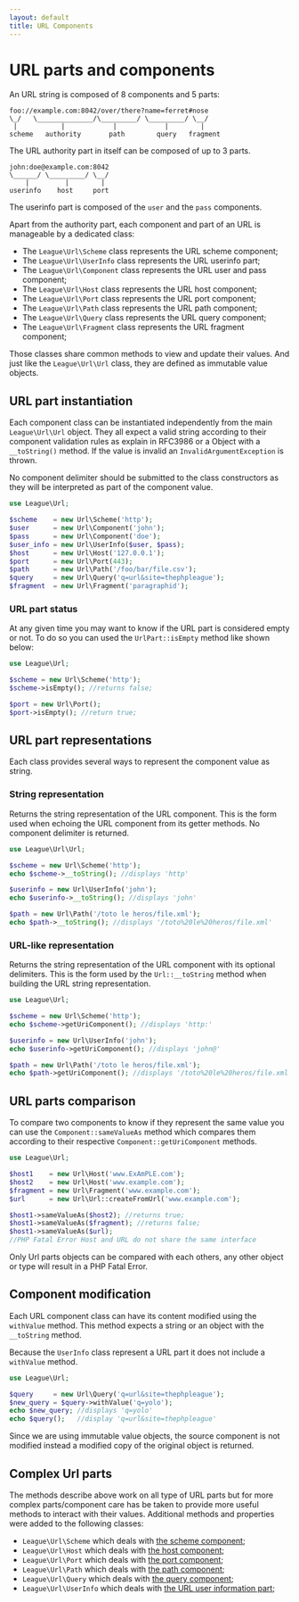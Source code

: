 ```yaml
---
layout: default
title: URL Components
---
```


# URL parts and components

An URL string is composed of 8 components and 5 parts:

~~~
foo://example.com:8042/over/there?name=ferret#nose
\_/   \______________/\_________/ \_________/ \__/
 |           |            |            |        |
scheme   authority       path        query   fragment
~~~

The URL authority part in itself can be composed of up to 3 parts.

~~~
john:doe@example.com:8042
\______/ \_________/ \__/
    |         |        |
userinfo    host     port
~~~

The userinfo part is composed of the `user` and the `pass` components.

Apart from the authority part, each component and part of an URL is manageable by a dedicated class:

- The `League\Url\Scheme` class represents the URL scheme component;
- The `League\Url\UserInfo` class represents the URL userinfo part;
- The `League\Url\Component` class represents the URL user and pass component;
- The `League\Url\Host` class represents the URL host component;
- The `League\Url\Port` class represents the URL port component;
- The `League\Url\Path` class represents the URL path component;
- The `League\Url\Query` class represents the URL query component;
- The `League\Url\Fragment` class represents the URL fragment component;

Those classes share common methods to view and update their values. And just like the `League\Url\Url` class, they are defined as immutable value objects.

## URL part instantiation

Each component class can be instantiated independently from the main `League\Url\Url` object. They all expect a valid string according to their component validation rules as explain in RFC3986 or a Object with a `__toString()` method. If the value is invalid an `InvalidArgumentException` is thrown.

<p class="message-warning">No component delimiter should be submitted to the class constructors as they will be interpreted as part of the component value.</p>

~~~php
use League\Url;

$scheme    = new Url\Scheme('http');
$user      = new Url\Component('john');
$pass      = new Url\Component('doe');
$user_info = new Url\UserInfo($user, $pass);
$host      = new Url\Host('127.0.0.1');
$port      = new Url\Port(443);
$path      = new Url\Path('/foo/bar/file.csv');
$query     = new Url\Query('q=url&site=thephpleague');
$fragment  = new Url\Fragment('paragraphid');
~~~

### URL part status

At any given time you may want to know if the URL part is considered empty or not. To do so you can used the `UrlPart::isEmpty` method like shown below:

~~~php
use League\Url;

$scheme = new Url\Scheme('http');
$scheme->isEmpty(); //returns false;

$port = new Url\Port();
$port->isEmpty(); //return true;
~~~

## URL part representations

Each class provides several ways to represent the component value as string.

### String representation

Returns the string representation of the URL component. This is the form used when echoing the URL component from its getter methods. No component delimiter is returned.

~~~php
use League\Url\Url;

$scheme = new Url\Scheme('http');
echo $scheme->__toString(); //displays 'http'

$userinfo = new Url\UserInfo('john');
echo $userinfo->__toString(); //displays 'john'

$path = new Url\Path('/toto le heros/file.xml');
echo $path->__toString(); //displays '/toto%20le%20heros/file.xml'
~~~

### URL-like representation

Returns the string representation of the URL component with its optional delimiters. This is the form used by the `Url::__toString` method when building the URL string representation.

~~~php
use League\Url;

$scheme = new Url\Scheme('http');
echo $scheme->getUriComponent(); //displays 'http:'

$userinfo = new Url\UserInfo('john');
echo $userinfo->getUriComponent(); //displays 'john@'

$path = new Url\Path('/toto le heros/file.xml');
echo $path->getUriComponent(); //displays '/toto%20le%20heros/file.xml'
~~~

## URL parts comparison

To compare two components to know if they represent the same value you can use the `Component::sameValueAs` method which compares them according to their respective `Component::getUriComponent` methods.

~~~php
use League\Url;

$host1    = new Url\Host('www.ExAmPLE.com');
$host2    = new Url\Host('www.example.com');
$fragment = new Url\Fragment('www.example.com');
$url      = new Url\Url::createFromUrl('www.example.com');

$host1->sameValueAs($host2); //returns true;
$host1->sameValueAs($fragment); //returns false;
$host1->sameValueAs($url);
//PHP Fatal Error Host and URL do not share the same interface
~~~

<p class="message-warning">Only Url parts objects can be compared with each others, any other object or type will result in a PHP Fatal Error.</p>

## Component modification

Each URL component class can have its content modified using the `withValue` method. This method expects a string or an object with the `__toString` method.

<p class="message-warning">Because the <code>UserInfo</code> class represent a URL part it does not include a <code>withValue</code> method.</p>

~~~php
use League\Url;

$query     = new Url\Query('q=url&site=thephpleague');
$new_query = $query->withValue('q=yolo');
echo $new_query; //displays 'q=yolo'
echo $query();   //display 'q=url&site=thephpleague'
~~~

Since we are using immutable value objects, the source component is not modified instead a modified copy of the original object is returned.

## Complex Url parts

The methods describe above work on all type of URL parts but for more complex parts/component care has be taken to provide more useful methods to interact with their values. Additional methods and properties were added to the following classes:

* `League\Url\Scheme` which deals with [the scheme component](/dev-master/components/scheme/);
* `League\Url\Host` which deals with [the host component](/dev-master/components/host/);
* `League\Url\Port` which deals with [the port component](/dev-master/components/port/);
* `League\Url\Path` which deals with [the path component](/dev-master/components/path/);
* `League\Url\Query` which deals with [the query component](/dev-master/components/query/);
* `League\Url\UserInfo` which deals with [the URL user information part](/dev-master/components/userinfo/);
